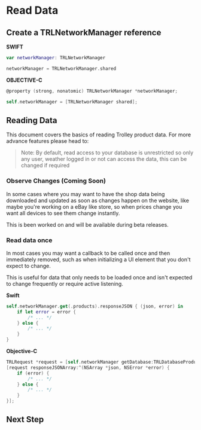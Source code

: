 # Read Data

## Create a TRLNetworkManager reference

**SWIFT**
```swift
var networkManager: TRLNetworkManager

networkManager = TRLNetworkManager.shared
```

**OBJECTIVE-C**
```objective-c
@property (strong, nonatomic) TRLNetworkManager *networkManager;

self.networkManager = [TRLNetworkManager shared];
```

## Reading Data

This document covers the basics of reading Trolley product data. For more advance features please head to:

> Note: By default, read access to your database is unrestricted so only any user, weather logged in or not can access the data, this can be changed if required

### Observe Changes (Coming Soon)

In some cases where you may want to have the shop data being downloaded and updated as soon as changes happen on the website, like maybe you're working on a eBay like store, so when prices change you want all devices to see them change instantly.

This is been worked on and will be available during beta releases.

### Read data once

In most cases you may want a callback to be called once and then immediately removed, such as when initializing a UI element that you don't expect to change.

This is useful for data that only needs to be loaded once and isn't expected to change frequently or require active listening.

**Swift**
```swift
self.networkManager.get(.products).responseJSON { (json, error) in
    if let error = error {
        /* ... */
    } else {
        /* ... */
    }
}
```

**Objective-C**
```objective-c
TRLRequest *request = [self.networkManager getDatabase:TRLDatabaseProducts];
[request responseJSONArray:^(NSArray *json, NSError *error) {
    if (error) {
        /* ... */
    } else {
        /* ... */    
    }
}];
```

## Next Step
